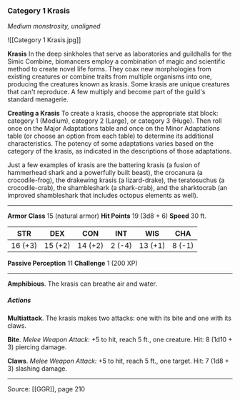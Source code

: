 ### Category 1 Krasis
_Medium monstrosity, unaligned_

![[Category 1 Krasis.jpg]]

**Krasis** In the deep sinkholes that serve as laboratories and guildhalls for the Simic Combine, biomancers employ a combination of magic and scientific method to create novel life forms. They coax new morphologies from existing creatures or combine traits from multiple organisms into one, producing the creatures known as krasis. Some krasis are unique creatures that can't reproduce. A few multiply and become part of the guild's standard menagerie.


**Creating a Krasis** To create a krasis, choose the appropriate stat block: category 1 (Medium), category 2 (Large), or category 3 (Huge). Then roll once on the Major Adaptations table and once on the Minor Adaptations table (or choose an option from each table) to determine its additional characteristics. The potency of some adaptations varies based on the category of the krasis, as indicated in the descriptions of those adaptations.

Just a few examples of krasis are the battering krasis (a fusion of hammerhead shark and a powerfully built beast), the crocanura (a crocodile-frog), the drakewing krasis (a lizard-drake), the teratosuchus (a crocodile-crab), the shambleshark (a shark-crab), and the sharktocrab (an improved shambleshark that includes octopus elements as well).










---

**Armor Class** 15 (natural armor)
**Hit Points** 19 (3d8 + 6)
**Speed** 30 ft.

| STR     | DEX     | CON     | INT     | WIS     | CHA     |
|---------|---------|---------|---------|---------|---------|
| 16 (+3) | 15 (+2) | 14 (+2) | 2 (-4) | 13 (+1) | 8 (-1) |

**Passive Perception** 11
**Challenge** 1 (200 XP)

---

**Amphibious**. The krasis can breathe air and water.

##### Actions
**Multiattack**. The krasis makes two attacks: one with its bite and one with its claws.

**Bite**. _Melee Weapon Attack:_ +5 to hit, reach 5 ft., one creature. Hit: 8 (1d10 + 3) piercing damage.

**Claws**. _Melee Weapon Attack:_ +5 to hit, reach 5 ft., one target. Hit: 7 (1d8 + 3) slashing damage.


---

Source: [[GGR]], page 210